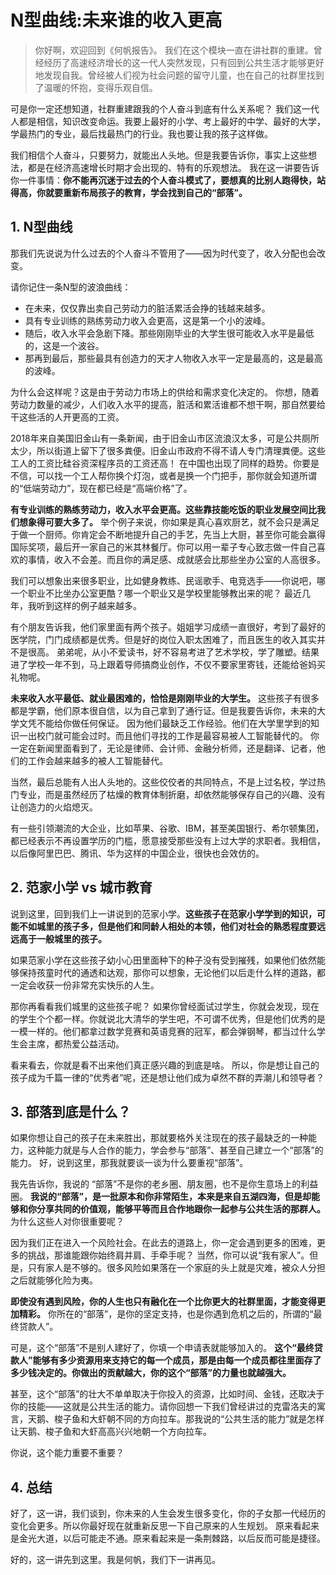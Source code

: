 # N型曲线:未来谁的收入更高

>你好啊，欢迎回到《何帆报告》。
我们在这个模块一直在讲社群的重建。曾经经历了高速经济增长的这一代人突然发现，只有回到公共生活才能够更好地发现自我。曾经被人们视为社会问题的留守儿童，也在自己的社群里找到了温暖的怀抱，变得乐观自信。

可是你一定还想知道，社群重建跟我的个人奋斗到底有什么关系呢？
我们这一代人都是相信，知识改变命运。我要上最好的小学、考上最好的中学、最好的大学，学最热门的专业，最后找最热门的行业。我也要让我的孩子这样做。

我们相信个人奋斗，只要努力，就能出人头地。但是我要告诉你，事实上这些想法，都是在经济高速增长时期才会出现的、特有的乐观想法。
我在这一讲要告诉你一件事情：**你不能再沉迷于过去的个人奋斗模式了，要想真的比别人跑得快，站得高，你就要重新布局孩子的教育，学会找到自己的“部落”。**

## 1. N型曲线

那我们先说说为什么过去的个人奋斗不管用了——因为时代变了，收入分配也会改变。

请你记住一条N型的波浪曲线：

- 在未来，仅仅靠出卖自己劳动力的脏活累活会挣的钱越来越多。
- 具有专业训练的熟练劳动力收入会更高，这是第一个小的波峰。
- 随后，收入水平会急剧下降。那些刚刚毕业的大学生很可能收入水平是最低的，这是一个波谷。
- 那再到最后，那些最具有创造力的天才人物收入水平一定是最高的，这是最高的波峰。

为什么会这样呢？这是由于劳动力市场上的供给和需求变化决定的。
你想，随着劳动力数量的减少，人们收入水平的提高，脏活和累活谁都不想干啊，那自然要给干这些活的人开更高的工资。

2018年来自美国旧金山有一条新闻，由于旧金山市区流浪汉太多，可是公共厕所太少，所以街道上留下了很多粪便。旧金山市政府不得不请人专门清理粪便。这些工人的工资比硅谷资深程序员的工资还高！
在中国也出现了同样的趋势。你要是不信，可以找一个工人帮你换个灯泡，或者是换一个门把手，那你就会知道所谓的“低端劳动力”，现在都已经是“高端价格”了。

**有专业训练的熟练劳动力，收入水平会更高。这些靠技能吃饭的职业发展空间比我们想象得可要大多了。**
举个例子来说，你如果是真心喜欢厨艺，就不会只是满足于做一个厨师。你肯定会不断地提升自己的手艺，先当上大厨，甚至你可能会赢得国际奖项，最后开一家自己的米其林餐厅。你可以用一辈子专心致志做一件自己喜欢的事情，收入不会差。而且你的满足感、成就感会比那些坐办公室的人高很多。

我们可以想象出来很多职业，比如健身教练、民谣歌手、电竞选手——你说吧，哪一个职业不比坐办公室更酷？哪一个职业又是学校里能够教出来的呢？
最近几年，我听到这样的例子越来越多。

有个朋友告诉我，他们家里面有两个孩子。姐姐学习成绩一直很好，考到了最好的医学院，门门成绩都是优秀。但是好的岗位入职太困难了，而且医生的收入其实并不是很高。
弟弟呢，从小不爱读书，好不容易考进了艺术学校，学了雕塑。结果进了学校一年不到，马上跟着导师搞商业创作，不仅不要家里寄钱，还能给爸妈买礼物呢。

**未来收入水平最低、就业最困难的，恰恰是刚刚毕业的大学生。**
这些孩子有很多都是学霸，他们原本很自信，以为自己拿到了通行证。但是我要告诉你，未来的大学文凭不能给你做任何保证。
因为他们最缺乏工作经验。他们在大学里学到的知识一出校门就可能会过时。而且他们寻找的工作是最容易被人工智能替代的。
你一定在新闻里面看到了，无论是律师、会计师、金融分析师，还是翻译、记者，他们的工作会越来越多的被人工智能替代。

当然，最后总能有人出人头地的。这些佼佼者的共同特点，不是上过名校，学过热门专业，而是虽然经历了枯燥的教育体制折磨，却依然能够保存自己的兴趣、没有让创造力的火焰熄灭。

有一些引领潮流的大企业，比如苹果、谷歌、IBM，甚至美国银行、希尔顿集团，都已经表示不再设置学历的门槛，愿意接受那些没有上过大学的求职者。我相信，以后像阿里巴巴、腾讯、华为这样的中国企业，很快也会效仿的。

## 2. 范家小学 vs 城市教育

说到这里，回到我们上一讲说到的范家小学。**这些孩子在范家小学学到的知识，可能不如城里的孩子多，但是他们和同龄人相处的本领，他们对社会的熟悉程度要远远高于一般城里的孩子。**

如果范家小学在这些孩子幼小心田里面种下的种子没有受到摧残，如果他们依然能够保持孩童时代的通透和达观，那你可以想象，无论他们以后走什么样的道路，都一定会收获一份非常充实快乐的人生。

那你再看看我们城里的这些孩子呢？
如果你曾经面试过学生，你就会发现，现在的学生个个都一样。你就说北大清华的学生吧，不可谓不优秀，但是他们优秀的是一模一样的。他们都拿过数学竞赛和英语竞赛的冠军，都会弹钢琴，都当过什么学生会主席，都热爱公益活动。

看来看去，你就是看不出来他们真正感兴趣的到底是啥。
所以，你是想让自己的孩子成为千篇一律的“优秀者”呢，还是想让他们成为卓然不群的弄潮儿和领导者？

## 3. 部落到底是什么？

如果你想让自己的孩子在未来胜出，那就要格外关注现在的孩子最缺乏的一种能力，这种能力就是与人合作的能力，学会参与“部落”、甚至自己建立一个“部落”的能力。
好，说到这里，那我就要谈一谈为什么要重视“部落”。

我先告诉你，我说的 “部落”不是你的老乡圈、朋友圈，也不是你生意场上的利益圈。
**我说的“部落”，是一批原本和你非常陌生，本来是来自五湖四海，但是却能够和你分享共同的价值观，能够平等而且合作地跟你一起参与公共生活的那群人。**
为什么这些人对你很重要呢？

因为我们正在进入一个风险社会。在此去的道路上，你一定会遇到更多的困难，更多的挑战，那谁能跟你始终肩并肩、手牵手呢？
当然，你可以说“我有家人”。但是，只有家人是不够的。很多风险如果落在一个家庭的头上就是灾难，被众人分担之后就能够化险为夷。

**即使没有遇到风险，你的人生也只有融化在一个比你更大的社群里面，才能变得更加精彩。** 你所在的“部落”，是你的坚定支持，也是你遇到危机之后的，所谓的“最终贷款人”。

可是，这个“部落”不是别人建好了，你填一个申请表就能够加入的。
**这个“最终贷款人”能够有多少资源用来支持它的每一个成员，那是由每一个成员都往里面存了多少钱决定的。你做出的贡献越大，你的这个“部落”的力量也就越强大。**

甚至，这个“部落”的壮大不单单取决于你投入的资源，比如时间、金钱，还取决于你的技能——这就是公共生活的能力。请你回想一下我们曾经讲过的克雷洛夫的寓言，天鹅、梭子鱼和大虾朝不同的方向拉车。那我说的“公共生活的能力”就是怎样让天鹅、梭子鱼和大虾高高兴兴地朝一个方向拉车。

你说，这个能力重要不重要？

## 4. 总结

好了，这一讲，我们谈到，你未来的人生会发生很多变化，你的子女那一代经历的变化会更多。所以你最好现在就重新反思一下自己原来的人生规划。
原来看起来是金光大道，以后可能走不通。原来看起来是一条荆棘路，以后反而可能是捷径。

好的，这一讲先到这里。我是何帆，我们下一讲再见。